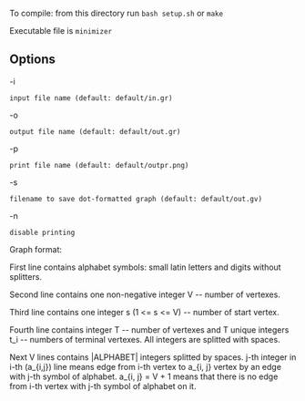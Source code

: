To compile: from this directory run `bash setup.sh` or `make`

Executable file is `minimizer`

## Options ##

-i 

	input file name (default: default/in.gr)
-o

	output file name (default: default/out.gr)
-p

	print file name (default: default/outpr.png)
-s

	filename to save dot-formatted graph (default: default/out.gv)
-n

	disable printing

Graph format:

First line contains alphabet symbols: small latin letters and digits without splitters.

Second line contains one non-negative integer V -- number of vertexes.

Third line contains one integer s (1 <= s <= V) -- number of start vertex.

Fourth line contains integer T -- number of vertexes and T unique integers t_i -- numbers of terminal vertexes. All integers are splitted with spaces.

Next V lines contains |ALPHABET| integers splitted by spaces. j-th integer in i-th (a_{i,j}) line means edge from i-th vertex to a_{i, j} vertex by an edge with j-th symbol of alphabet. a_{i, j} = V + 1 means that there is no edge from i-th vertex with j-th symbol of alphabet on it.
